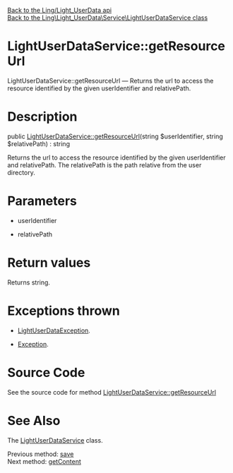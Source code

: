 [Back to the Ling/Light_UserData api](https://github.com/lingtalfi/Light_UserData/blob/master/doc/api/Ling/Light_UserData.md)<br>
[Back to the Ling\Light_UserData\Service\LightUserDataService class](https://github.com/lingtalfi/Light_UserData/blob/master/doc/api/Ling/Light_UserData/Service/LightUserDataService.md)


LightUserDataService::getResourceUrl
================



LightUserDataService::getResourceUrl — Returns the url to access the resource identified by the given userIdentifier and relativePath.




Description
================


public [LightUserDataService::getResourceUrl](https://github.com/lingtalfi/Light_UserData/blob/master/doc/api/Ling/Light_UserData/Service/LightUserDataService/getResourceUrl.md)(string $userIdentifier, string $relativePath) : string




Returns the url to access the resource identified by the given userIdentifier and relativePath.
The relativePath is the path relative from the user directory.




Parameters
================


- userIdentifier

    

- relativePath

    


Return values
================

Returns string.


Exceptions thrown
================

- [LightUserDataException](https://github.com/lingtalfi/Light_UserData/blob/master/doc/api/Ling/Light_UserData/Exception/LightUserDataException.md).&nbsp;

- [Exception](http://php.net/manual/en/class.exception.php).&nbsp;







Source Code
===========
See the source code for method [LightUserDataService::getResourceUrl](https://github.com/lingtalfi/Light_UserData/blob/master/Service/LightUserDataService.php#L359-L388)


See Also
================

The [LightUserDataService](https://github.com/lingtalfi/Light_UserData/blob/master/doc/api/Ling/Light_UserData/Service/LightUserDataService.md) class.

Previous method: [save](https://github.com/lingtalfi/Light_UserData/blob/master/doc/api/Ling/Light_UserData/Service/LightUserDataService/save.md)<br>Next method: [getContent](https://github.com/lingtalfi/Light_UserData/blob/master/doc/api/Ling/Light_UserData/Service/LightUserDataService/getContent.md)<br>

